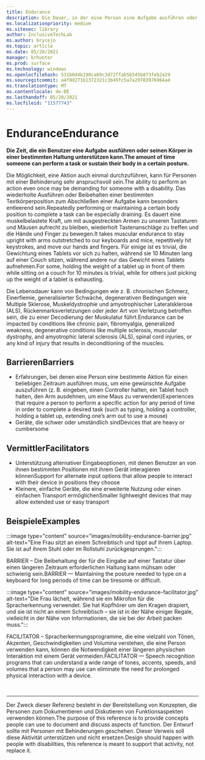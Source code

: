 ```yaml
---
title: Endurance
description: Die Dauer, in der eine Person eine Aufgabe ausführen oder ihren Körper in einer bestimmten Haltung unterstützen kann
ms.localizationpriority: medium
ms.sitesec: library
author: InclusiveTechLab
ms.author: brycejo
ms.topic: article
ms.date: 05/20/2021
manager: krhunter
ms.prod: surface
ms.technology: windows
ms.openlocfilehash: 531b0d4b190ca69c3d72ffab5b345b873feb2a29
ms.sourcegitcommit: a4f8d271b1372321c3b45fc5a7a29703976964a4
ms.translationtype: MT
ms.contentlocale: de-DE
ms.lasthandoff: 05/20/2021
ms.locfileid: "11577743"
---
```

# <a name="endurance"></a><span data-ttu-id="2b46a-103">Endurance</span><span class="sxs-lookup"><span data-stu-id="2b46a-103">Endurance</span></span>

**<span data-ttu-id="2b46a-104">Die Zeit, die ein Benutzer eine Aufgabe ausführen oder seinen Körper in einer bestimmten Haltung unterstützen kann.</span><span class="sxs-lookup"><span data-stu-id="2b46a-104">The amount of time someone can perform a task or sustain their body in a certain posture.</span></span>**

<span data-ttu-id="2b46a-105">Die Möglichkeit, eine Aktion auch einmal durchzuführen, kann für Personen mit einer Behinderung sehr anspruchsvoll sein.</span><span class="sxs-lookup"><span data-stu-id="2b46a-105">The ability to perform an action even once may be demanding for someone with a disability.</span></span> <span data-ttu-id="2b46a-106">Das wiederholte Ausführen oder Beibehalten einer bestimmten Textkörperposition zum Abschließen einer Aufgabe kann besonders entleerend sein.</span><span class="sxs-lookup"><span data-stu-id="2b46a-106">Repeatedly performing or maintaining a certain body position to complete a task can be especially draining.</span></span> <span data-ttu-id="2b46a-107">Es dauert eine muskelbelastete Kraft, um mit ausgestreckten Armen zu unseren Tastaturen und Mäusen aufrecht zu bleiben, wiederholt Tastenanschläge zu treffen und die Hände und Finger zu bewegen.</span><span class="sxs-lookup"><span data-stu-id="2b46a-107">It takes muscular endurance to stay upright with arms outstretched to our keyboards and mice, repetitively hit keystrokes, and move our hands and fingers.</span></span> <span data-ttu-id="2b46a-108">Für einige ist es trivial, die Gewichtung eines Tablets vor sich zu halten, während sie 10 Minuten lang auf einer Couch sitzen, während andere nur das Gewicht eines Tablets aufnehmen.</span><span class="sxs-lookup"><span data-stu-id="2b46a-108">For some, holding the weight of a tablet up in front of them while sitting on a couch for 10 minutes is trivial, while for others just picking up the weight of a tablet is exhausting.</span></span>

<span data-ttu-id="2b46a-109">Die Lebensdauer kann von Bedingungen wie z. B. chronischen Schmerz, Einerfiemie, generalisierter Schwäche, degenerativen Bedingungen wie Multiple Sklerose, Muskeldystrophie und amyotrophischer Lateralsklerose (ALS), Rückenmarksverletzungen oder jeder Art von Verletzung betroffen sein, die zu einer Decodierung der Muskulatur führt.</span><span class="sxs-lookup"><span data-stu-id="2b46a-109">Endurance can be impacted by conditions like chronic pain, fibromyalgia, generalized weakness, degenerative conditions like multiple sclerosis, muscular dystrophy, and amyotrophic lateral sclerosis (ALS), spinal cord injuries, or any kind of injury that results in deconditioning of the muscles.</span></span>

## <a name="barriers"></a><span data-ttu-id="2b46a-110">Barrieren</span><span class="sxs-lookup"><span data-stu-id="2b46a-110">Barriers</span></span>
* <span data-ttu-id="2b46a-111">Erfahrungen, bei denen eine Person eine bestimmte Aktion für einen beliebigen Zeitraum ausführen muss, um eine gewünschte Aufgabe auszuführen (z. B. eingeben, einen Controller halten, ein Tablet hoch halten, den Arm ausdehnen, um eine Maus zu verwenden)</span><span class="sxs-lookup"><span data-stu-id="2b46a-111">Experiences that require a person to perform a specific action for any period of time in order to complete a desired task (such as typing, holding a controller, holding a tablet up, extending one’s arm out to use a mouse)</span></span>
* <span data-ttu-id="2b46a-112">Geräte, die schwer oder umständlich sind</span><span class="sxs-lookup"><span data-stu-id="2b46a-112">Devices that are heavy or cumbersome</span></span>

## <a name="facilitators"></a><span data-ttu-id="2b46a-113">Vermittler</span><span class="sxs-lookup"><span data-stu-id="2b46a-113">Facilitators</span></span>
* <span data-ttu-id="2b46a-114">Unterstützung alternativer Eingabeoptionen, mit denen Benutzer an von ihnen bestimmten Positionen mit ihrem Gerät interagieren können</span><span class="sxs-lookup"><span data-stu-id="2b46a-114">Support for alternate input options that allow people to interact with their device in positions they choose</span></span>
* <span data-ttu-id="2b46a-115">Kleinere, einfache Geräte, die eine erweiterte Nutzung oder einen einfachen Transport ermöglichen</span><span class="sxs-lookup"><span data-stu-id="2b46a-115">Smaller lightweight devices that may allow extended use or easy transport</span></span>

## <a name="examples"></a><span data-ttu-id="2b46a-116">Beispiele</span><span class="sxs-lookup"><span data-stu-id="2b46a-116">Examples</span></span>

:::image type="content" source="images/mobility-endurance-barrier.jpg" alt-text="Eine Frau sitzt an einem Schreibtisch und tippt auf ihrem Laptop. Sie ist auf ihrem Stuhl oder im Rollstuhl zurückgesprungen.":::

<span data-ttu-id="2b46a-119">BARRIER – Die Beibehaltung der für die Eingabe auf einer Tastatur über einen längeren Zeitraum erforderlichen Haltung kann mühsam oder schwierig sein.</span><span class="sxs-lookup"><span data-stu-id="2b46a-119">BARRIER — Maintaining the posture needed to type on a keyboard for long periods of time can be tiresome or difficult.</span></span> 

:::image type="content" source="images/mobility-endurance-facilitator.jpg" alt-text="Die Frau lächelt, während sie ein Mikrofon für die Spracherkennung verwendet. Sie hat Kopfhörer um den Kragen drapiert, und sie ist nicht an einem Schreibtisch – sie ist in der Nähe einiger Regale, vielleicht in der Nähe von Informationen, die sie bei der Arbeit packen muss.":::

<span data-ttu-id="2b46a-122">FACILITATOR – Spracherkennungsprogramme, die eine vielzahl von Tönen, Akzenten, Geschwindigkeiten und Volumina verstehen, die eine Person verwenden kann, können die Notwendigkeit einer längeren physischen Interaktion mit einem Gerät vermeiden.</span><span class="sxs-lookup"><span data-stu-id="2b46a-122">FACILITATOR — Speech recognition programs that can understand a wide range of tones, accents, speeds, and volumes that a person may use can eliminate the need for prolonged physical interaction with a device.</span></span> 


&nbsp;

[comment]: # (Footer-Anweisung)
___
<span data-ttu-id="2b46a-124">Der Zweck dieser Referenz besteht in der Bereitstellung von Konzepten, die Personen zum Dokumentieren und Diskutieren von Funktionsaspekten verwenden können.</span><span class="sxs-lookup"><span data-stu-id="2b46a-124">The purpose of this reference is to provide concepts people can use to document and discuss aspects of function.</span></span> <span data-ttu-id="2b46a-125">Der Entwurf sollte mit Personen mit Behinderungen geschehen. Dieser Verweis soll diese Aktivität unterstützen und nicht ersetzen.</span><span class="sxs-lookup"><span data-stu-id="2b46a-125">Design should happen with people with disabilities, this reference is meant to support that activity, not replace it.</span></span> 
